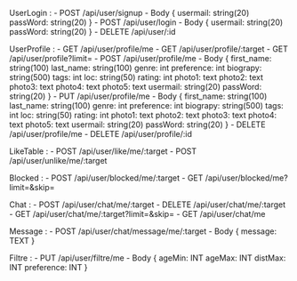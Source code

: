 UserLogin :
    - POST      /api/user/signup
        - Body 
        {
            usermail: string(20)
            passWord: string(20)
        }
    - POST      /api/user/login
        - Body 
        {
            usermail: string(20)
            passWord: string(20)
        }
    - DELETE    /api/user/:id

UserProfile :
    - GET       /api/user/profile/me
    - GET       /api/user/profile/:target
    - GET       /api/user/profile?limit=<int>
    - POST      /api/user/profile/me
        - Body 
        {
            first_name: string(100)
            last_name:  string(100)
            genre:      int
            preference: int
            biograpy:   string(500)
            tags:       int
            loc:        string(50)
            rating:     int
            photo1:     text 
            photo2:     text
            photo3:     text
            photo4:     text
            photo5:     text
            usermail:   string(20)
            passWord:   string(20)
        }
    - PUT         /api/user/profile/me
        - Body 
        {
            first_name: string(100)
            last_name:  string(100)
            genre:      int
            preference: int
            biograpy:   string(500)
            tags:       int
            loc:        string(50)
            rating:     int
            photo1:     text 
            photo2:     text
            photo3:     text
            photo4:     text
            photo5:     text
            usermail:   string(20)
            passWord:   string(20)
        }
    - DELETE    /api/user/profile/me
    - DELETE    /api/user/profile/:id


LikeTable :
    - POST      /api/user/like/me/:target
    - POST      /api/user/unlike/me/:target

Blocked :
    - POST      /api/user/blocked/me/:target
    - GET       /api/user/blocked/me?limit=<int>&skip=<int>

Chat :
    - POST      /api/user/chat/me/:target
    - DELETE    /api/user/chat/me/:target
    - GET       /api/user/chat/me/:target?limit=<int>&skip=<int>
    - GET       /api/user/chat/me

Message :
    - POST      /api/user/chat/message/me/:target
        - Body 
        {
            message:    TEXT
        }

Filtre :
    - PUT       /api/user/filtre/me
        - Body
        {
            ageMin:     INT
            ageMax:     INT
            distMax:    INT
            preference: INT
        }

